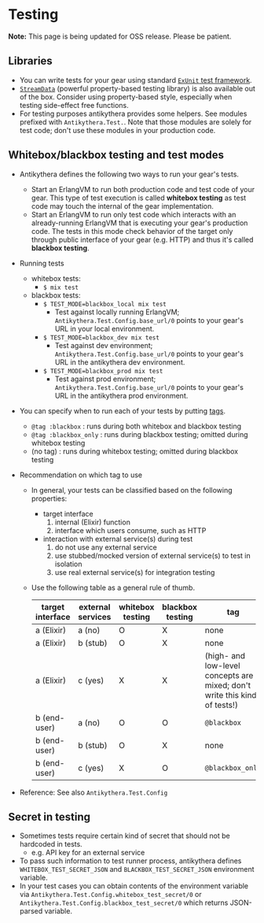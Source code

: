 # Testing

**Note:** This page is being updated for OSS release. Please be patient.

## Libraries

- You can write tests for your gear using standard [`ExUnit` test framework](https://hexdocs.pm/ex_unit/ExUnit.html).
- [`StreamData`](https://github.com/whatyouhide/stream_data) (powerful property-based testing library) is also available out of the box.
  Consider using property-based style, especially when testing side-effect free functions.
- For testing purposes antikythera provides some helpers.
  See modules prefixed with `Antikythera.Test.`.
  Note that those modules are solely for test code; don't use these modules in your production code.

## Whitebox/blackbox testing and test modes

- Antikythera defines the following two ways to run your gear's tests.
    - Start an ErlangVM to run both production code and test code of your gear.
      This type of test execution is called **whitebox testing** as test code may touch the internal of the gear implementation.
    - Start an ErlangVM to run only test code which interacts with an already-running ErlangVM that is executing your gear's production code.
      The tests in this mode check behavior of the target only through public interface of your gear (e.g. HTTP) and thus it's called **blackbox testing**.
- Running tests
    - whitebox tests:
        - `$ mix test`
    - blackbox tests:
        - `$ TEST_MODE=blackbox_local mix test`
            - Test against locally running ErlangVM; `Antikythera.Test.Config.base_url/0` points to your gear's URL in your local environment.
        - `$ TEST_MODE=blackbox_dev mix test`
            - Test against dev environment; `Antikythera.Test.Config.base_url/0` points to your gear's URL in the antikythera dev environment.
        - `$ TEST_MODE=blackbox_prod mix test`
            - Test against prod environment; `Antikythera.Test.Config.base_url/0` points to your gear's URL in the antikythera prod environment.
- You can specify when to run each of your tests by putting [tags](https://hexdocs.pm/ex_unit/ExUnit.Case.html#module-tags).
    - `@tag :blackbox` : runs during both whitebox and blackbox testing
    - `@tag :blackbox_only` : runs during blackbox testing; omitted during whitebox testing
    - (no tag) : runs during whitebox testing; omitted during blackbox testing
- Recommendation on which tag to use
    - In general, your tests can be classified based on the following properties:
        - target interface
            1. internal (Elixir) function
            2. interface which users consume, such as HTTP
        - interaction with external service(s) during test
            1. do not use any external service
            2. use stubbed/mocked version of external service(s) to test in isolation
            3. use real external service(s) for integration testing
    - Use the following table as a general rule of thumb.

      target interface | external services | whitebox testing | blackbox testing | tag
      ---------------- | ----------------- | ---------------- | ---------------- | ---
      a (Elixir)   | a (no)   | O | X | none
      a (Elixir)   | b (stub) | O | X | none
      a (Elixir)   | c (yes)  | X | X | (high- and low-level concepts are mixed; don't write this kind of tests!)
      b (end-user) | a (no)   | O | O | `@blackbox`
      b (end-user) | b (stub) | O | X | none
      b (end-user) | c (yes)  | X | O | `@blackbox_only`

- Reference: See also `Antikythera.Test.Config`

## Secret in testing

- Sometimes tests require certain kind of secret that should not be hardcoded in tests.
    - e.g. API key for an external service
- To pass such information to test runner process, antikythera defines `WHITEBOX_TEST_SECRET_JSON` and `BLACKBOX_TEST_SECRET_JSON` environment variable.
- In your test cases you can obtain contents of the environment variable via
  `Antikythera.Test.Config.whitebox_test_secret/0` or `Antikythera.Test.Config.blackbox_test_secret/0` which returns JSON-parsed variable.
